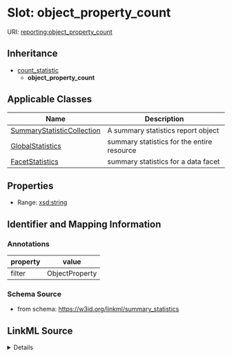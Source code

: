 # Slot: object_property_count

URI: [reporting:object_property_count](https://w3id.org/linkml/reportobject_property_count)




## Inheritance

* [count_statistic](count_statistic.md)
    * **object_property_count**





## Applicable Classes

| Name | Description |
| --- | --- |
[SummaryStatisticCollection](SummaryStatisticCollection.md) | A summary statistics report object
[GlobalStatistics](GlobalStatistics.md) | summary statistics for the entire resource
[FacetStatistics](FacetStatistics.md) | summary statistics for a data facet






## Properties

* Range: [xsd:string](http://www.w3.org/2001/XMLSchema#string)







## Identifier and Mapping Information





### Annotations

| property | value |
| --- | --- |
| filter | ObjectProperty |



### Schema Source


* from schema: https://w3id.org/linkml/summary_statistics




## LinkML Source

<details>
```yaml
name: object_property_count
annotations:
  filter:
    tag: filter
    value: ObjectProperty
from_schema: https://w3id.org/linkml/summary_statistics
rank: 1000
is_a: count_statistic
alias: object_property_count
owner: SummaryStatisticCollection
domain_of:
- SummaryStatisticCollection
slot_group: property_statistic_group
range: string

```
</details>